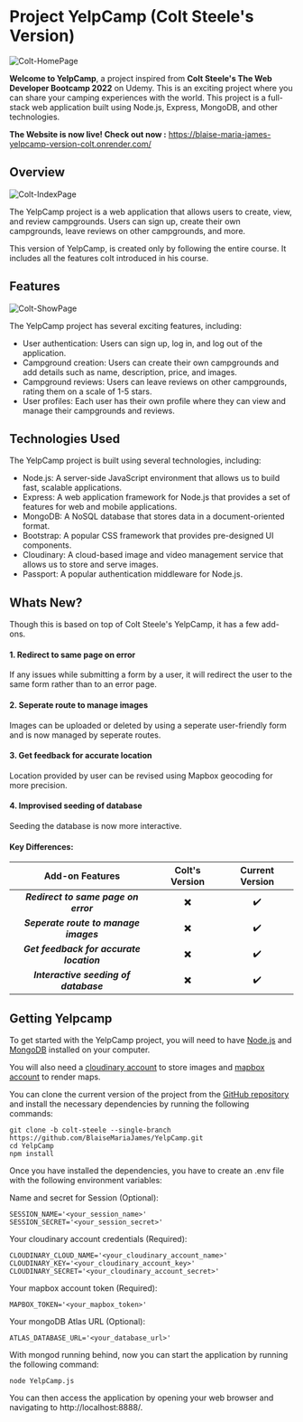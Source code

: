 # Project YelpCamp (Colt Steele's Version)

![Colt-HomePage](https://res.cloudinary.com/dtwgxcqkr/image/upload/v1676777913/YelpCamp%20Related%20Media/Colt-Steele-Version-Media/Colt-HomePage_ladldw.png)

**Welcome to YelpCamp**, a project inspired from **Colt Steele's The Web Developer Bootcamp 2022** on Udemy. This is an exciting project where you can share your camping experiences with the world. This project is a full-stack web application built using Node.js, Express, MongoDB, and other technologies.

**The Website is now live! Check out now :** https://blaise-maria-james-yelpcamp-version-colt.onrender.com/

## Overview

![Colt-IndexPage](https://res.cloudinary.com/dtwgxcqkr/image/upload/v1676777913/YelpCamp%20Related%20Media/Colt-Steele-Version-Media/Colt-IndexPage_jsvodp.png)

The YelpCamp project is a web application that allows users to create, view, and review campgrounds. Users can sign up, create their own campgrounds, leave reviews on other campgrounds, and more.

This version of YelpCamp, is created only by following the entire course. It includes all the features colt introduced in his course.

## Features

![Colt-ShowPage](https://res.cloudinary.com/dtwgxcqkr/image/upload/v1676777913/YelpCamp%20Related%20Media/Colt-Steele-Version-Media/Colt-ShowPage_hrxp0b.png)

The YelpCamp project has several exciting features, including:

- User authentication: Users can sign up, log in, and log out of the application.
- Campground creation: Users can create their own campgrounds and add details such as name, description, price, and images.
- Campground reviews: Users can leave reviews on other campgrounds, rating them on a scale of 1-5 stars.
- User profiles: Each user has their own profile where they can view and manage their campgrounds and reviews.

## Technologies Used

The YelpCamp project is built using several technologies, including:

- Node.js: A server-side JavaScript environment that allows us to build fast, scalable applications.
- Express: A web application framework for Node.js that provides a set of features for web and mobile applications.
- MongoDB: A NoSQL database that stores data in a document-oriented format.
- Bootstrap: A popular CSS framework that provides pre-designed UI components.
- Cloudinary: A cloud-based image and video management service that allows us to store and serve images.
- Passport: A popular authentication middleware for Node.js.

## Whats New?

Though this is based on top of Colt Steele's YelpCamp, it has a few add-ons.

#### 1. Redirect to same page on error

If any issues while submitting a form by a user, it will redirect the user to the same form rather than to an error page.

#### 2. Seperate route to manage images

Images can be uploaded or deleted by using a seperate user-friendly form and is now managed by seperate routes. 

#### 3. Get feedback for accurate location

Location provided by user can be revised using Mapbox geocoding for more precision.

#### 4. Improvised seeding of database

Seeding the database is now more interactive.

#### Key Differences:

<div align="center">

|             Add-on Features              |      Colt's Version      |  Current Version   |
| :--------------------------------------: | :----------------------: | :----------------: |
|   ***Redirect to same page on error***   | :heavy_multiplication_x: | :heavy_check_mark: |
|  ***Seperate route to manage images***   | :heavy_multiplication_x: | :heavy_check_mark: |
| ***Get feedback for accurate location*** | :heavy_multiplication_x: | :heavy_check_mark: |
|  ***Interactive seeding of database***   | :heavy_multiplication_x: | :heavy_check_mark: |

</div>

## Getting Yelpcamp

To get started with the YelpCamp project, you will need to have [Node.js](https://nodejs.org/en/) and [MongoDB](https://www.mongodb.com/try/download/community) installed on your computer. 

You will also need a [cloudinary account](https://cloudinary.com/) to store images and [mapbox account](https://www.mapbox.com/) to render maps.

You can clone the current version of the project from the [GitHub repository](https://github.com/BlaiseMariaJames/YelpCamp/tree/colt-steele) and install the necessary dependencies by running the following commands:

```
git clone -b colt-steele --single-branch https://github.com/BlaiseMariaJames/YelpCamp.git
cd YelpCamp
npm install
```

Once you have installed the dependencies, you have to create an .env file with the following environment variables:

Name and secret for Session (Optional):

```
SESSION_NAME='<your_session_name>'
SESSION_SECRET='<your_session_secret>'
```

Your cloudinary account credentials (Required):

```
CLOUDINARY_CLOUD_NAME='<your_cloudinary_account_name>'
CLOUDINARY_KEY='<your_cloudinary_account_key>'
CLOUDINARY_SECRET='<your_cloudinary_account_secret>'
```

Your mapbox account token (Required):

```
MAPBOX_TOKEN='<your_mapbox_token>'
```

Your mongoDB Atlas URL (Optional):

```
ATLAS_DATABASE_URL='<your_database_url>'
```

With mongod running behind, now you can start the application by running the following command:

```
node YelpCamp.js
```

You can then access the application by opening your web browser and navigating to http://localhost:8888/.